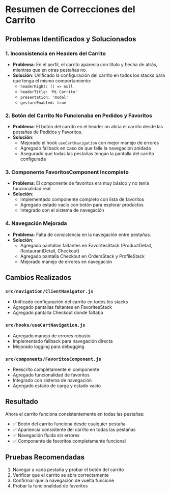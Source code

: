 # Resumen de Correcciones del Carrito

## Problemas Identificados y Solucionados

### 1. **Inconsistencia en Headers del Carrito**
- **Problema**: En el perfil, el carrito aparecía con título y flecha de atrás, mientras que en otras pestañas no.
- **Solución**: Unificado la configuración del carrito en todos los stacks para que tenga el mismo comportamiento:
  - `headerRight: () => null`
  - `headerTitle: 'Mi Carrito'`
  - `presentation: 'modal'`
  - `gestureEnabled: true`

### 2. **Botón del Carrito No Funcionaba en Pedidos y Favoritos**
- **Problema**: El botón del carrito en el header no abría el carrito desde las pestañas de Pedidos y Favoritos.
- **Solución**: 
  - Mejorado el hook `useCartNavigation` con mejor manejo de errores
  - Agregado fallback en caso de que falle la navegación anidada
  - Asegurado que todas las pestañas tengan la pantalla del carrito configurada

### 3. **Componente FavoritosComponent Incompleto**
- **Problema**: El componente de favoritos era muy básico y no tenía funcionalidad real.
- **Solución**: 
  - Implementado componente completo con lista de favoritos
  - Agregado estado vacío con botón para explorar productos
  - Integrado con el sistema de navegación

### 4. **Navegación Mejorada**
- **Problema**: Falta de consistencia en la navegación entre pestañas.
- **Solución**:
  - Agregado pantallas faltantes en FavoritesStack (ProductDetail, RestaurantDetail, Checkout)
  - Agregado pantalla Checkout en OrdersStack y ProfileStack
  - Mejorado manejo de errores en navegación

## Cambios Realizados

### `src/navigation/ClientNavigator.js`
- Unificado configuración del carrito en todos los stacks
- Agregado pantallas faltantes en FavoritesStack
- Agregado pantalla Checkout donde faltaba

### `src/hooks/useCartNavigation.js`
- Agregado manejo de errores robusto
- Implementado fallback para navegación directa
- Mejorado logging para debugging

### `src/components/FavoritosComponent.js`
- Reescrito completamente el componente
- Agregado funcionalidad de favoritos
- Integrado con sistema de navegación
- Agregado estado de carga y estado vacío

## Resultado
Ahora el carrito funciona consistentemente en todas las pestañas:
- ✅ Botón del carrito funciona desde cualquier pestaña
- ✅ Apariencia consistente del carrito en todas las pestañas
- ✅ Navegación fluida sin errores
- ✅ Componente de favoritos completamente funcional

## Pruebas Recomendadas
1. Navegar a cada pestaña y probar el botón del carrito
2. Verificar que el carrito se abra correctamente
3. Confirmar que la navegación de vuelta funcione
4. Probar la funcionalidad de favoritos